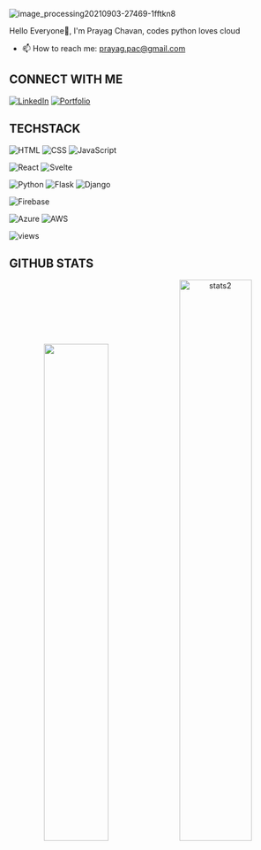 ![image_processing20210903-27469-1fftkn8](https://github.com/user-attachments/assets/4a356ae7-78c4-4c7d-a4a3-d4b5c6c6e76b)
<!--![github personal readme gif](https://github.com/PRAYAG0908/PRAYAG0908/assets/115292072/9f7a58f4-7a05-4146-877a-616e6e3598e9)-->

Hello Everyone👋, I'm Prayag Chavan, codes python loves cloud

- 📫 How to reach me: prayag.pac@gmail.com

## CONNECT WITH ME
[![LinkedIn](https://img.shields.io/badge/LinkedIn-0077B5?style=for-the-badge&logo=linkedin&logoColor=white)](www.linkedin.com/in/prayag-chavan-291271274)
[![Portfolio](https://img.shields.io/badge/Portfolio-4CAF50?style=for-the-badge&logo=portfolio&logoColor=white)](https://prayag-portfolio.vercel.app/)

## TECHSTACK
![HTML](https://img.shields.io/badge/HTML-E34F26?style=for-the-badge&logo=html5&logoColor=white)
![CSS](https://img.shields.io/badge/CSS-1572B6?style=for-the-badge&logo=css3&logoColor=white)
![JavaScript](https://img.shields.io/badge/JavaScript-F7DF1E?style=for-the-badge&logo=javascript&logoColor=black)

![React](https://img.shields.io/badge/React-20232A?style=for-the-badge&logo=react&logoColor=white)
![Svelte](https://img.shields.io/badge/Svelte-FF3E00?style=for-the-badge&logo=svelte&logoColor=white)

![Python](https://img.shields.io/badge/Python-3776AB?style=for-the-badge&logo=python&logoColor=white)
![Flask](https://img.shields.io/badge/Flask-000000?style=for-the-badge&logo=flask&logoColor=white)
![Django](https://img.shields.io/badge/Django-092E20?style=for-the-badge&logo=django&logoColor=white)

![Firebase](https://img.shields.io/badge/Firebase-FFCA28?style=for-the-badge&logo=firebase&logoColor=white)

![Azure](https://img.shields.io/badge/Azure-0089D6?style=for-the-badge&logo=microsoft-azure&logoColor=white)
![AWS](https://img.shields.io/badge/AWS-232F3E?style=for-the-badge&logo=amazon-aws&logoColor=white)

<p align="left"> <img src="https://komarev.com/ghpvc/?username=PRAYAG0908&label=Profile%20views&color=0e75b6&style=flat" alt="views" /></p>

## GITHUB STATS
<p align="center">
 <img width="48%" src="https://github-readme-stats.vercel.app/api?username=PRAYAG0908&show_icons=true&theme=radical&hide_border=true&show_icons=true" />
<img width="51%" src="https://github-readme-streak-stats.herokuapp.com/?user=PRAYAG0908&theme=tokyonight&hide_border=true" display=block width=90% height=auto alt="stats2" >
</p>

<!--
**PRAYAG0908/PRAYAG0908** is a ✨ _special_ ✨ repository because its `README.md` (this file) appears on your GitHub profile.
Here are some ideas to get you started:
- 🔭 I’m currently working on ...
- 🌱 I’m currently learning ...
- 👯 I’m looking to collaborate on ...
- 🤔 I’m looking for help with ...
- 💬 Ask me about ...
- 📫 How to reach me: ...
- 😄 Pronouns: ...
- ⚡ Fun fact: ...
-->
